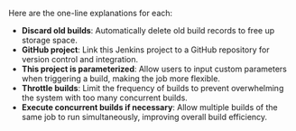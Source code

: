 Here are the one-line explanations for each:

- **Discard old builds**: Automatically delete old build records to free up storage space.
- **GitHub project**: Link this Jenkins project to a GitHub repository for version control and integration.
- **This project is parameterized**: Allow users to input custom parameters when triggering a build, making the job more flexible.
- **Throttle builds**: Limit the frequency of builds to prevent overwhelming the system with too many concurrent builds.
- **Execute concurrent builds if necessary**: Allow multiple builds of the same job to run simultaneously, improving overall build efficiency.